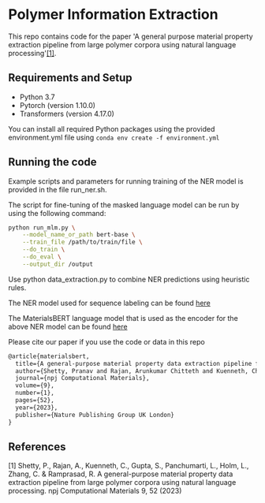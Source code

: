 # Polymer Information Extraction

This repo contains code for the paper 'A general purpose material property extraction
pipeline from large polymer corpora using natural language processing'[[1]](https://www.nature.com/articles/s41524-023-01003-w).

## Requirements and Setup

- Python 3.7
- Pytorch (version 1.10.0)
- Transformers (version 4.17.0)

You can install all required Python packages using the provided environment.yml file using `conda env create -f environment.yml`

## Running the code

Example scripts and parameters for running training of the NER model is provided in the file run_ner.sh.

The script for fine-tuning of the masked language model can be run by using the following command:

```bash
python run_mlm.py \
    --model_name_or_path bert-base \
    --train_file /path/to/train/file \
    --do_train \
    --do_eval \
    --output_dir /output
```

Use python data_extraction.py to combine NER predictions using heuristic rules.

The NER model used for sequence labeling can be found [here](https://huggingface.co/pranav-s/PolymerNER)

The MaterialsBERT language model that is used as the encoder for the above NER model can be found [here](https://huggingface.co/pranav-s/MaterialsBERT)

Please cite our paper if you use the code or data in this repo

```latex
@article{materialsbert,
  title={A general-purpose material property data extraction pipeline from large polymer corpora using natural language processing},
  author={Shetty, Pranav and Rajan, Arunkumar Chitteth and Kuenneth, Chris and Gupta, Sonakshi and Panchumarti, Lakshmi Prerana and Holm, Lauren and Zhang, Chao and Ramprasad, Rampi},
  journal={npj Computational Materials},
  volume={9},
  number={1},
  pages={52},
  year={2023},
  publisher={Nature Publishing Group UK London}
}
```

## References

[1] Shetty, P., Rajan, A., Kuenneth, C., Gupta, S., Panchumarti, L., Holm, L., Zhang, C. & Ramprasad, R.  A general-purpose material property data extraction pipeline from large polymer corpora using natural language processing. npj Computational Materials 9, 52 (2023) 
